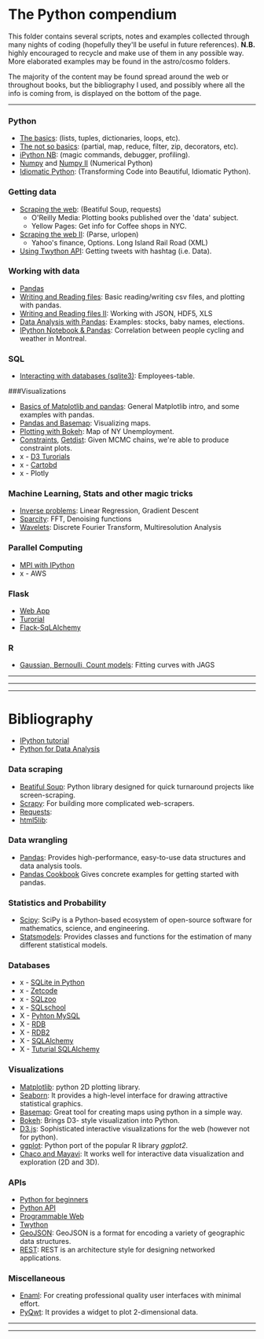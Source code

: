 # The Python compendium

This folder contains several scripts, notes and examples collected through many nights of 
coding (hopefully they'll be useful in future references). 
**N.B.** highly encouraged to recycle and make use of them in any possible way.
More elaborated examples may be found in the astro/cosmo folders. 

The majority of the content may be found spread around the web or throughout books, but 
the bibliography I used, and possibly where all the info is coming from, 
is displayed on the bottom of the page.

------
### Python

* [The basics](https://nbviewer.jupyter.org/github/ja-vazquez/Python_compendium/blob/master/The_basics.ipynb):
(lists, tuples, dictionaries, loops, etc).
* [The not so basics](https://nbviewer.jupyter.org/github/ja-vazquez/Python_compendium/blob/master/The_not_so_basics.ipynb): 
(partial, map, reduce, filter, zip, decorators, etc).
* [iPython NB](https://nbviewer.jupyter.org/github/ja-vazquez/Python_compendium/blob/master/iPython.ipynb):
(magic commands, debugger, profiling).
* [Numpy](https://nbviewer.jupyter.org/github/ja-vazquez/Python_compendium/blob/master/Numpy.ipynb) and [Numpy II](https://nbviewer.jupyter.org/github/ja-vazquez/Python_compendium/blob/master/Numpy_II.ipynb)  (Numerical Python)
* [Idiomatic Python](https://nbviewer.jupyter.org/github/ja-vazquez/Python_compendium/blob/master/Idiomatic_Python.ipynb):
(Transforming Code into Beautiful, Idiomatic Python).


### Getting data


* [Scraping the web](https://nbviewer.jupyter.org/github/ja-vazquez/Python_compendium/blob/master/Scraping_the_web.ipynb): (Beatiful Soup, requests)
	- O'Reilly Media: Plotting books published over the 'data' subject.
	- Yellow Pages: Get info for Coffee shops in NYC.
* [Scraping the web II](https://nbviewer.jupyter.org/github/ja-vazquez/Python_compendium/blob/master/Scraping_the_web_II.ipynb): (Parse, urlopen)
	- Yahoo's finance, Options.	 Long Island Rail Road (XML)
* [Using Twython API](https://github.com/ja-vazquez/Python_compendium/blob/master/Twython_API.ipynb): 
Getting tweets with hashtag (i.e. Data).


### Working with data 

* [Pandas](https://nbviewer.jupyter.org/github/ja-vazquez/Python_compendium/blob/master/Pandas.ipynb) 
* [Writing and Reading files](https://nbviewer.jupyter.org/github/ja-vazquez/Python_compendium/blob/master/Input_output.ipynb): Basic reading/writing
csv files, and plotting with pandas.
* [Writing and Reading files II](https://nbviewer.jupyter.org/github/ja-vazquez/Python_compendium/blob/master/Input_output_II.ipynb): Working with JSON, HDF5, XLS
* [Data Analysis with Pandas](https://nbviewer.jupyter.org/github/ja-vazquez/Python_compendium/blob/master/Data_Analysis_with_Pandas.ipynb): Examples: stocks, baby names, elections.
* [IPython Notebook & Pandas](https://github.com/ja-vazquez/Python_compendium/blob/master/IPythonNB_Pandas.ipynb): Correlation between people cycling and weather in Montreal. 

### SQL

* [Interacting with databases (sqlite3)](https://github.com/ja-vazquez/Python_compendium/blob/master/Interacting_with_databases.ipynb): Employees-table.



###Visualizations

* [Basics of Matplotlib and pandas](https://nbviewer.jupyter.org/github/ja-vazquez/Python_compendium/blob/master/Visualizing_Data.ipynb):
General Matplotlib intro, and some examples with pandas.
* [Pandas and Basemap](https://nbviewer.jupyter.org/github/ja-vazquez/Python_compendium/blob/master/Pandas_Basemap.ipynb):
Visualizing maps.
* [Plotting with Bokeh](https://nbviewer.jupyter.org/github/ja-vazquez/Python_compendium/blob/master/Bokeh_examples.ipynb):
	Map of NY Unemployment.
* [Constraints](http://nbviewer.jupyter.org/github/ja-vazquez/BOSS_files/blob/master/DR12/dr12_constraints.ipynb), [Getdist](http://getdist.readthedocs.org/en/latest/plot_gallery.html): Given MCMC chains, we're able to produce constraint plots.	 
* x - [D3 Turorials](https://github.com/mbostock/d3/wiki/Tutorials)
* x - [Cartobd](http://docs.cartodb.com/tutorials/named_maps/)
* x - Plotly




### Machine Learning, Stats and other magic tricks

* [Inverse problems](https://nbviewer.jupyter.org/github/ja-vazquez/Python_compendium/blob/master/inverse_problems.ipynb): Linear Regression, Gradient Descent
* [Sparcity](https://nbviewer.jupyter.org/github/ja-vazquez/Python_compendium/blob/master/sparcity.ipynb): FFT, Denoising functions
* [Wavelets](https://nbviewer.jupyter.org/github/ja-vazquez/Python_compendium/blob/master/wavelets.ipynb): Discrete Fourier Transform, Multiresolution Analysis



### Parallel Computing


* [MPI with IPython](https://github.com/ipython/ipyparallel)
* x - AWS

### Flask

* [Web App](http://code.tutsplus.com/tutorials/creating-a-web-app-from-scratch-using-python-flask-and-mysql-part-3--cms-23120)
* [Turorial](http://blog.miguelgrinberg.com/post/the-flask-mega-tutorial-part-ii-templates)
* [Flack-SqLAlchemy](http://flask-sqlalchemy.pocoo.org/2.1/)

### R

* [Gaussian, Bernoulli, Count models](): Fitting curves with JAGS

----
------
------


# Bibliography

* [IPython tutorial](https://ipython.org/ipython-doc/2/interactive/tutorial.html)
* [Python for Data Analysis](http://www.amazon.com/Python-Data-Analysis-Wrangling-IPython/dp/1449319793)



### Data scraping 
		 
* [Beatiful Soup](https://www.crummy.com/software/BeautifulSoup/):
Python library designed for quick turnaround projects like screen-scraping.
* [Scrapy](http://doc.scrapy.org/en/master/intro/tutorial.html):
For building more complicated web-scrapers.
* [Requests](http://docs.python-requests.org/en/master/):
* [html5lib](https://pypi.python.org/pypi/html5lib):


### Data wrangling

* [Pandas](http://pandas.pydata.org/):
Provides high-performance, easy-to-use data structures and data analysis tools.
* [Pandas Cookbook](https://github.com/jvns/pandas-cookbook) Gives concrete examples for getting started with pandas.

### Statistics and Probability

* [Scipy](http://www.scipy.org/):
SciPy is a Python-based ecosystem of open-source software for mathematics, science, and engineering.
* [Statsmodels](http://statsmodels.sourceforge.net/devel/index.html):
Provides classes and functions for the estimation of many different statistical models.

### Databases

* x - [SQLite in Python](http://sebastianraschka.com/Articles/2014_sqlite_in_python_tutorial.html)
* x - [Zetcode](http://zetcode.com/)
* x - [SQLzoo](http://sqlzoo.net/wiki/SQL_Tutorial)
* x - [SQLschool](https://sqlschool.modeanalytics.com/)
* X - [Pyhton MySQL](http://www.mysqltutorial.org/python-mysql/)
* X - [RDB](https://lagunita.stanford.edu/courses/DB/2014/SelfPaced/about)
* X - [RDB2](https://www.udacity.com/course/intro-to-relational-databases--ud197)
* X - [SQLAlchemy](http://www.sqlalchemy.org/library.html#tutorials)
* X - [Tuturial SQLAlchemy](http://pythoncentral.io/introductory-tutorial-python-sqlalchemy/)

### Visualizations

* [Matplotlib](http://matplotlib.org/): python 2D plotting library.
* [Seaborn](http://stanford.edu/~mwaskom/software/seaborn/):
It provides a high-level interface for drawing attractive statistical graphics.
* [Basemap](http://basemaptutorial.readthedocs.io/en/latest/index.html): Great tool for creating maps using python in a simple way.
* [Bokeh](http://bokeh.pydata.org/en/latest/):
Brings D3- style visualization into Python.
* [D3.js](http://d3js.org/):
Sophisticated interactive visualizations for the web (however not for python).
* [ggplot](http://ggplot.yhathq.com/):
Python port of the popular R library *ggplot2*.
* [Chaco and Mayavi](http://code.enthought.com/projects/chaco/): It works well for interactive data visualization and exploration (2D and 3D).


### APIs
* [Python for beginners](http://www.pythonforbeginners.com/api/list-of-python-apis)
* [Python API](http://www.pythonapi.com/)
* [Programmable Web](http://www.programmableweb.com/)
* [Twython](https://twython.readthedocs.org/en/latest/)
* [GeoJSON](http://geojson.org/): 
GeoJSON is a format for encoding a variety of geographic data structures.
* [REST](http://rest.elkstein.org/2008/02/real-rest-examples.html):
REST is an architecture style for designing networked applications.

### Miscellaneous
* [Enaml](http://nucleic.github.io/enaml/docs/): For creating professional quality user interfaces with minimal effort.
* [PyQwt](http://pyqwt.sourceforge.net/): It provides a widget to plot 2-dimensional data.


----
----

